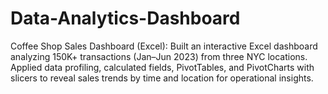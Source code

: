 # Data-Analytics-Dashboard
Coffee Shop Sales Dashboard (Excel): Built an interactive Excel dashboard analyzing 150K+ transactions (Jan–Jun 2023) from three NYC locations. Applied data profiling, calculated fields, PivotTables, and PivotCharts with slicers to reveal sales trends by time and location for operational insights.
